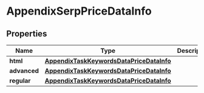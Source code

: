 

# AppendixSerpPriceDataInfo


## Properties

| Name | Type | Description | Notes |
|------------ | ------------- | ------------- | -------------|
|**html** | [**AppendixTaskKeywordsDataPriceDataInfo**](AppendixTaskKeywordsDataPriceDataInfo.md) |  |  [optional] |
|**advanced** | [**AppendixTaskKeywordsDataPriceDataInfo**](AppendixTaskKeywordsDataPriceDataInfo.md) |  |  [optional] |
|**regular** | [**AppendixTaskKeywordsDataPriceDataInfo**](AppendixTaskKeywordsDataPriceDataInfo.md) |  |  [optional] |



